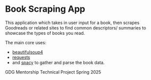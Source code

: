 # Book Scraping App

This application which takes in user input for a book, then scrapes Goodreads or
related sites to find common descriptors/ summaries to showcase the types of
books you read.

The main core uses:

- [beautifulsoup4](https://beautiful-soup-4.readthedocs.io/en/latest/)
- [requests](https://pypi.org/project/requests/)
- and [spacy](https://spacy.io/usage/spacy-101)
to gather and parse the book data.

GDG Mentorship Technical Project Spring 2025
